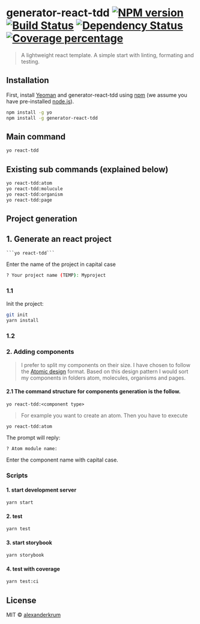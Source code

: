 # generator-react-tdd [![NPM version][npm-image]][npm-url] [![Build Status][travis-image]][travis-url] [![Dependency Status][daviddm-image]][daviddm-url] [![Coverage percentage][coveralls-image]][coveralls-url]
> A lightweight react template. A simple start with linting, formating and testing. 

## Installation

First, install [Yeoman](http://yeoman.io) and generator-react-tdd using [npm](https://www.npmjs.com/) (we assume you have pre-installed [node.js](https://nodejs.org/)).

```bash
npm install -g yo
npm install -g generator-react-tdd
```
## Main command
```bash
yo react-tdd
```

## Existing sub commands (explained below)
```bash
yo react-tdd:atom
yo react-tdd:molucule
yo react-tdd:organism
yo react-tdd:page
```


## Project generation

## 1. Generate an react project
    
    ```yo react-tdd```

Enter the name of the project in capital case
```bash
? Your project name (TEMP): Myproject
``` 

### 1.1
Init the project:

```bash
git init
yarn install
```
### 1.2

    
### 2. Adding components
>I prefer to split my components on their size.
I have chosen to follow the [Atomic design](http://atomicdesign.bradfrost.com/chapter-2/) format.
Based on this design pattern I would sort my components
in folders atom, molecules, organisms and pages. 

#### 2.1 The command structure for components generation is the follow.

```yo react-tdd:<component type>``` 
>For example you want to create an atom. Then you have
 to execute 

```yo react-tdd:atom```

The prompt will reply:

```? Atom module name: ```

Enter the component name with capital case.

### Scripts
#### 1. start development server
```bash
yarn start
```

#### 2. test
```bash
yarn test
```

#### 3. start storybook
```bash
yarn storybook
```

#### 4. test with coverage
```bash
yarn test:ci
```

## License

MIT © [alexanderkrum](https://alexanderkrum.github.io/)


[npm-image]: https://badge.fury.io/js/generator-react-tdd.svg
[npm-url]: https://npmjs.org/package/generator-react-tdd
[travis-image]: https://travis-ci.com/alexanderkrum/generator-react-tdd.svg?branch=master
[travis-url]: https://travis-ci.com/alexanderkrum/generator-react-tdd
[daviddm-image]: https://david-dm.org/alexanderkrum/generator-react-tdd.svg?theme=shields.io
[daviddm-url]: https://david-dm.org/alexanderkrum/generator-react-tdd
[coveralls-image]: https://coveralls.io/repos/alexanderkrum/generator-react-tdd/badge.svg
[coveralls-url]: https://coveralls.io/r/alexanderkrum/generator-react-tdd
